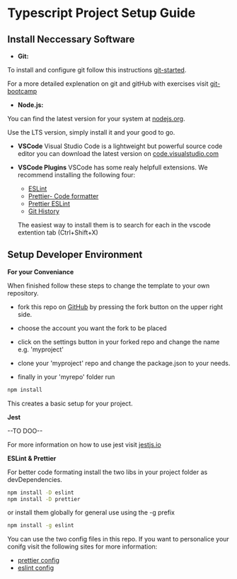 # Typescript Project Setup Guide

## Install Neccessary Software

* **Git:**

To install and configure git follow this instructions [git-started](https://github.com/software-developer-org/git-started).

For a more detailed explenation on git and gitHub with exercises 
visit [git-bootcamp](https://github.com/software-developer-org/bootcamp)

 

* **Node.js:**

You can find the latest version for your system at [nodejs.org](https://nodejs.org/en/).

 Use the LTS version, simply install it and your good to go.

 * **VSCode**
 Visual Studio Code  is a lightweight but powerful source code editor you can download the latest version on [code.visualstudio.com](https://code.visualstudio.com/)

* **VSCode Plugins**
VSCode has some realy helpfull extensions.
We recommend installing the following four:

  * [ESLint](https://eslint.org/)
  * [Prettier- Code formatter](https://prettier.io/)
  * [Prettier ESLint](https://github.com/prettier/prettier-eslint)
  * [Git History](https://github.com/DonJayamanne/gitHistoryVSCode)

  The easiest way to install them is to search for each in the vscode extention tab (Ctrl+Shift+X)


## Setup Developer Environment

**For your Conveniance**

When finished follow these steps to change the template to your own repository.
* fork this repo on [GitHub](https://github.com/software-developer-org/typescript-template)
by pressing the fork button on the upper right side.

* choose the account you want the fork to be placed

* click on the settings button in your forked repo and change the name e.g. 'myproject'

* clone your 'myproject' repo and change the package.json to your needs.

* finally in your 'myrepo' folder run
 ```bash
npm install 
``` 

This creates a basic setup for your project.


**Jest**

--TO DOO--

For more information on how to use jest visit [jestjs.io](https://jestjs.io/docs/en/getting-started)


**ESLint & Prettier**

For better code formating install the two libs in your project folder as devDependencies.

```bash
npm install -D eslint
npm install -D prettier
``` 
or install them globally for general use using the -g prefix
 ```bash
npm install -g eslint
``` 

You can use the two config files in this repo.
If you want to personalice your conifg visit the following sites for more information:
+ [prettier config](https://prettier.io/docs/en/options.html)
+ [eslint config](https://eslint.org/docs/user-guide/configuring)

